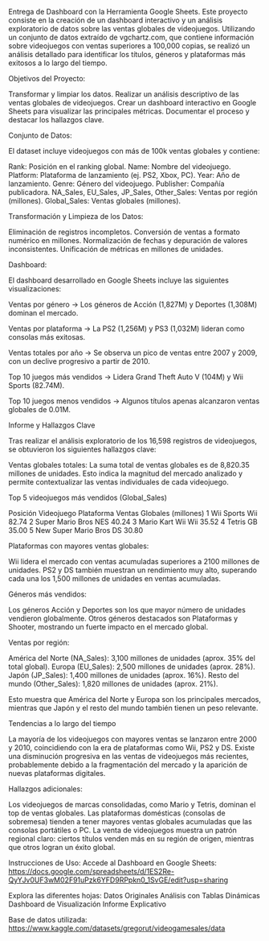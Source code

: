Entrega de Dashboard con la Herramienta Google Sheets.
Este proyecto consiste en la creación de un dashboard interactivo y un análisis exploratorio de datos sobre las ventas globales de videojuegos. Utilizando un conjunto de datos extraído de vgchartz.com, que contiene información sobre videojuegos con ventas superiores a 100,000 copias, se realizó un análisis detallado para identificar los títulos, géneros y plataformas más exitosos a lo largo del tiempo.


Objetivos del Proyecto:

Transformar y limpiar los datos.
Realizar un análisis descriptivo de las ventas globales de videojuegos.
Crear un dashboard interactivo en Google Sheets para visualizar las principales métricas.
Documentar el proceso y destacar los hallazgos clave.


Conjunto de Datos:

El dataset incluye videojuegos con más de 100k ventas globales y contiene:

Rank: Posición en el ranking global.
Name: Nombre del videojuego.
Platform: Plataforma de lanzamiento (ej. PS2, Xbox, PC).
Year: Año de lanzamiento.
Genre: Género del videojuego.
Publisher: Compañía publicadora.
NA_Sales, EU_Sales, JP_Sales, Other_Sales: Ventas por región (millones).
Global_Sales: Ventas globales (millones).

Transformación y Limpieza de los Datos:

Eliminación de registros incompletos.
Conversión de ventas a formato numérico en millones.
Normalización de fechas y depuración de valores inconsistentes.
Unificación de métricas en millones de unidades.

Dashboard:

El dashboard desarrollado en Google Sheets incluye las siguientes visualizaciones:

Ventas por género → Los géneros de Acción (1,827M) y Deportes (1,308M) dominan el mercado.

Ventas por plataforma → La PS2 (1,256M) y PS3 (1,032M) lideran como consolas más exitosas.

Ventas totales por año → Se observa un pico de ventas entre 2007 y 2009, con un declive progresivo a partir de 2010.

Top 10 juegos más vendidos → Lidera Grand Theft Auto V (104M) y Wii Sports (82.74M).

Top 10 juegos menos vendidos → Algunos títulos apenas alcanzaron ventas globales de 0.01M.





Informe y Hallazgos Clave

Tras realizar el análisis exploratorio de los 16,598 registros de videojuegos, se obtuvieron los siguientes hallazgos clave:

Ventas globales totales:
La suma total de ventas globales es de 8,820.35 millones de unidades.
Esto indica la magnitud del mercado analizado y permite contextualizar las ventas individuales de cada videojuego.

Top 5 videojuegos más vendidos (Global_Sales)

Posición	Videojuego	Plataforma	Ventas Globales (millones)
1	Wii Sports	Wii	82.74
2	Super Mario Bros	NES	40.24
3	Mario Kart Wii	Wii	35.52
4	Tetris	GB	35.00
5	New Super Mario Bros	DS	30.80

Plataformas con mayores ventas globales:

Wii lidera el mercado con ventas acumuladas superiores a 2100 millones de unidades.
PS2 y DS también muestran un rendimiento muy alto, superando cada una los 1,500 millones de unidades en ventas acumuladas.

Géneros más vendidos:

Los géneros Acción y Deportes son los que mayor número de unidades vendieron globalmente.
Otros géneros destacados son Plataformas y Shooter, mostrando un fuerte impacto en el mercado global.

Ventas por región:

América del Norte (NA_Sales): 3,100 millones de unidades (aprox. 35% del total global).
Europa (EU_Sales): 2,500 millones de unidades (aprox. 28%).
Japón (JP_Sales): 1,400 millones de unidades (aprox. 16%).
Resto del mundo (Other_Sales): 1,820 millones de unidades (aprox. 21%).

Esto muestra que América del Norte y Europa son los principales mercados, mientras que Japón y el resto del mundo también tienen un peso relevante.

Tendencias a lo largo del tiempo

La mayoría de los videojuegos con mayores ventas se lanzaron entre 2000 y 2010, coincidiendo con la era de plataformas como Wii, PS2 y DS.
Existe una disminución progresiva en las ventas de videojuegos más recientes, probablemente debido a la fragmentación del mercado y la aparición de nuevas plataformas digitales.

Hallazgos adicionales: 

Los videojuegos de marcas consolidadas, como Mario y Tetris, dominan el top de ventas globales.
Las plataformas domésticas (consolas de sobremesa) tienden a tener mayores ventas globales acumuladas que las consolas portátiles o PC.
La venta de videojuegos muestra un patrón regional claro: ciertos títulos venden más en su región de origen, mientras que otros logran un éxito global.

Instrucciones de Uso:
Accede al Dashboard en Google Sheets: https://docs.google.com/spreadsheets/d/1ES2Re-QyYJv0UF3wM02F91uPzk6YFD9RPpkn0_1SvGE/edit?usp=sharing

Explora las diferentes hojas:
Datos Originales
Análisis con Tablas Dinámicas
Dashboard de Visualización
Informe Explicativo

Base de datos utilizada: https://www.kaggle.com/datasets/gregorut/videogamesales/data
